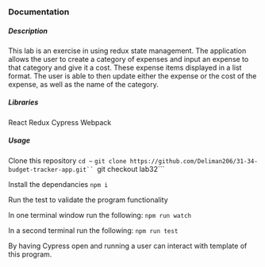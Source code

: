 ### Documentation
##### Description
This lab is an exercise in using redux state management. The application allows the user to create a category of expenses and input an expense to that category and give it a cost. These expense items displayed in a list format. The user is able to then update either the expense or the cost of the expense, as well as the name of the category.

##### Libraries
React
Redux
Cypress
Webpack

##### Usage
Clone this repository
```cd ~```
```git clone https://github.com/Deliman206/31-34-budget-tracker-app.git``
```git checkout lab32```

Install the dependancies
```npm i```

Run the test to validate the program functionality

In one terminal window run the following:
```npm run watch```

In a second terminal run the following:
```npm run test```

By having Cypress open and running a user can interact with template of this program.
